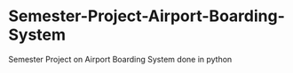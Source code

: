 # Semester-Project-Airport-Boarding-System
Semester Project on Airport Boarding System done in python
